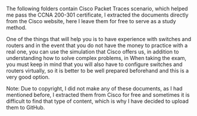 The following folders contain Cisco Packet Traces scenario, which helped me pass the CCNA 200-301 certificate, I extracted the documents directly from the Cisco website, here I leave them for free to serve as a study method.

One of the things that will help you is to have experience with switches and routers and in the event that you do not have the money to practice with a real one, you can use the simulation that Cisco offers us, in addition to understanding how to solve complex problems, in When taking the exam, you must keep in mind that you will also have to configure switches and routers virtually, so it is better to be well prepared beforehand and this is a very good option.

Note: Due to copyright, I did not make any of these documents, as I had mentioned before, I extracted them from Cisco for free and sometimes it is difficult to find that type of content, which is why I have decided to upload them to GitHub.
